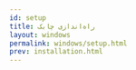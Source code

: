 ```yaml
---
id: setup
title: راه‌اندازی چابک
layout: windows
permalink: windows/setup.html
prev: installation.html
---
```


